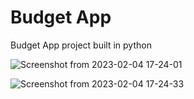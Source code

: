 # Budget App

Budget App project built in python


![Screenshot from 2023-02-04 17-24-01](https://user-images.githubusercontent.com/21143667/216792001-284ae307-7a99-4c3c-a3c4-ab43337c4e09.png)




![Screenshot from 2023-02-04 17-24-33](https://user-images.githubusercontent.com/21143667/216792017-79783f88-78de-46c8-9983-bebc50d57e98.png)
